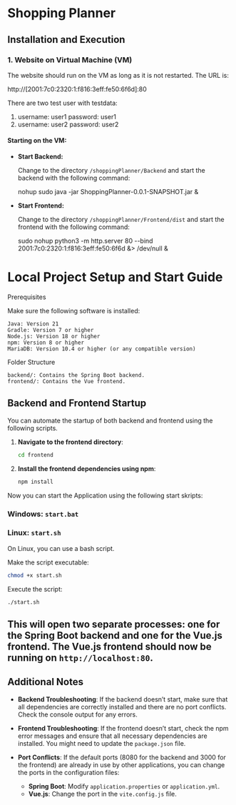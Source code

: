 # Shopping Planner

## Installation and Execution

### 1. Website on Virtual Machine (VM)

The website should run on the VM as long as it is not restarted. The URL is:

http://[2001:7c0:2320:1:f816:3eff:fe50:6f6d]:80

There are two test user with testdata:
1. username: user1
   password: user1
2. username: user2
   password: user2

#### Starting on the VM:

- **Start Backend:**

  Change to the directory `/shoppingPlanner/Backend` and start the backend with the following command:

  nohup sudo java -jar ShoppingPlanner-0.0.1-SNAPSHOT.jar &

- **Start Frontend:**

  Change to the directory `/shoppingPlanner/Frontend/dist` and start the frontend with the following command:

  sudo nohup python3 -m http.server 80 --bind 2001:7c0:2320:1:f816:3eff:fe50:6f6d &> /dev/null &

# Local Project Setup and Start Guide

Prerequisites

Make sure the following software is installed:

    Java: Version 21
    Gradle: Version 7 or higher
    Node.js: Version 18 or higher
    npm: Version 8 or higher
    MariaDB: Version 10.4 or higher (or any compatible version)

Folder Structure

    backend/: Contains the Spring Boot backend.
    frontend/: Contains the Vue frontend.

## Backend and Frontend Startup

You can automate the startup of both backend and frontend using the following scripts.

1. **Navigate to the frontend directory**:
   ```bash
   cd frontend
   ```

2. **Install the frontend dependencies using npm**:
   ```bash
   npm install
   ```
Now you can start the Application using the following start skripts:

### Windows: `start.bat`

### Linux: `start.sh`

On Linux, you can use a bash script.


Make the script executable:

```bash
chmod +x start.sh
```

Execute the script:

```bash
./start.sh
```

This will open two separate processes: one for the Spring Boot backend and one for the Vue.js frontend.
The Vue.js frontend should now be running on `http://localhost:80`.
---

## Additional Notes

- **Backend Troubleshooting**: If the backend doesn’t start, make sure that all dependencies are correctly installed and there are no port conflicts. Check the console output for any errors.

- **Frontend Troubleshooting**: If the frontend doesn’t start, check the npm error messages and ensure that all necessary dependencies are installed. You might need to update the `package.json` file.

- **Port Conflicts**: If the default ports (8080 for the backend and 3000 for the frontend) are already in use by other applications, you can change the ports in the configuration files:
  - **Spring Boot**: Modify `application.properties` or `application.yml`.
  - **Vue.js**: Change the port in the `vite.config.js` file.
